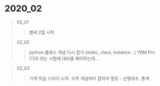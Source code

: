 # 2020_02

> 02_01
>> 벌써 2월 시작

> 02_02
>> python 클래스 개념 다시 잡기 (static, class, instance ..)
>> YBM Pro COS 라는 시험에 대비를 해야하는데...


> 02_03
>> 기계 학습 스터디 시작. 
>> 수학 개념부터 잡아야 할듯 - 선형대수, 통계